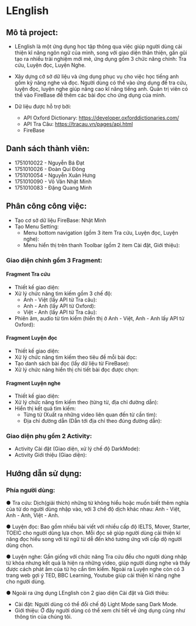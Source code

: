 # LEnglish
## Mô tả project:
  - LEnglish là một ứng dụng học tập thông qua việc giúp người dùng cải thiện kĩ năng ngôn ngữ của mình, song với giao diện thân thiện, gần gũi tạo ra nhiều trải nghiệm mới mẻ, ứng dụng gồm 3 chức năng chính: Tra cứu, Luyện đọc, Luyện Nghe.
  
  - Xây dựng cở sở dữ liệu và ứng dụng phục vụ cho việc học tiếng anh gồm kỹ năng nghe và đọc. Người dùng có thể vào ứng dụng để tra cứu, luyện đọc, luyện nghe giúp nâng cao kĩ năng tiếng anh. Quản trị viên có thể vào FireBase để thêm các bài đọc cho ứng dụng của mình.

  - Dữ liệu được hỗ trợ bởi:
    + API Oxford Dictionary: https://developer.oxforddictionaries.com/ 
    + API Tra Câu: https://tracau.vn/pages/api.html 
    + FireBase 

## Danh sách thành viên:
+ 1751010022 - Nguyễn Bá Đạt
+ 1751010026 - Đoàn Quí Đông
+ 1751010054 - Nguyễn Xuân Hưng
+ 1751010090 - Võ Văn Nhật Minh
+ 1751010083 - Đặng Quang Minh

## Phân công công việc:
 - Tạo cơ sở dữ liệu FireBase: Nhật Minh
 - Tạo Menu Setting:
   + Menu bottom navigation (gồm 3 item Tra cứu, Luyện đọc, Luyện nghe):
   + Menu hiển thị trên thanh Toolbar (gồm 2 item Cài đặt, Giới thiệu):
 ### Giao diện chính gồm 3 Fragment:
  #### Fragment Tra cứu 
  - Thiết kế giao diện: 
  - Xử lý chức năng tìm kiếm gồm 3 chế độ:
    + Anh - Việt (lấy API từ Tra câu):
    + Anh - Anh (lấy API từ Oxford):
    + Việt - Anh (lấy API từ Tra câu):
  - Phiên âm, audio từ tìm kiếm (hiển thị ở Anh - Việt, Anh - Anh lấy API từ Oxford):
  #### Fragment Luyện đọc 
  - Thiết kế giao diện:
  - Xử lý chức năng tìm kiếm theo tiêu đề mỗi bài đọc:
  - Tạo danh sách bài đọc (lấy dữ liệu từ FireBase):
  - Xử lý chức năng hiển thị chi tiết bài đọc được chọn:
  #### Fragment Luyện nghe 
  - Thiết kế giao diện: 
  - Xử lý chức năng tìm kiếm theo (từng từ, địa chỉ đường dẫn):
  - Hiển thị kết quả tìm kiếm:
    + Từng từ (Xuất ra những video liên quan đến từ cần tìm):
    + Địa chỉ đường dẫn (Dẫn tới địa chỉ theo đúng đường dẫn):
 ### Giao diện phụ gồm 2 Activity:
  + Activity Cài đặt (Giao diện, xử lý chế độ DarkMode):
  + Activity Giới thiệu (Giao diện):
## Hướng dẫn sử dụng:
 ### Phía người dùng:
   ● Tra cứu: Dịch(giải thích) những từ không hiểu hoặc muốn biết thêm nghĩa của từ do người dùng nhập vào, với 3 chế độ dịch khác nhau: Anh - Việt, Anh - Anh, Việt - Anh.
        
   ● Luyện đọc: Bao gồm nhiều bài viết với nhiều cấp độ IELTS, Mover, Starter, TOEIC cho người dùng lựa chọn. Mỗi đọc sẽ giúp người dùng cải thiện kĩ năng đọc hiểu song với từ ngữ từ dễ đến khó tương ứng với cấp dộ người dùng chọn.
   
   ● Luyện nghe: Gần giống với chức năng Tra cứu đều cho người dùng nhập từ khóa nhưng kết quả là hiện ra những video, giúp người dùng nghe và thấy được cách phát âm của từ họ cần tìm kiếm. Ngoài ra Luyện nghe còn có 3 trang web gợi ý TED, BBC Learning, Youtube giúp cải thiện kĩ năng nghe cho người dùng.
   
  ● Ngoài ra ứng dụng LEnglish còn 2 giao diện Cài đặt và Giới thiêu:
   + Cài đặt: Người dùng có thể đổi chế độ Light Mode sang Dark Mode.
   + Giới thiệu: Ở đây người dùng có thể xem chi tiết về ứng dụng cũng như thông tin của chúng tôi.
 
 
